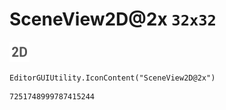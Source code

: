 # SceneView2D@2x `32x32`
<img src="/img/SceneView2D@2x.png" width=32 height=32>

``` CSharp
EditorGUIUtility.IconContent("SceneView2D@2x")
```
```
7251748999787415244
```
